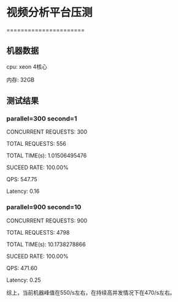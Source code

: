 # 视频分析平台压测
======================
## 机器数据
cpu: xeon 4核心

内存: 32GB

## 测试结果
### parallel=300 second=1
CONCURRENT REQUESTS: 300

TOTAL REQUESTS: 556

TOTAL TIME(s): 1.01506495476

SUCEED RATE: 100.00%

QPS: 547.75

Latency: 0.16
### parallel=900 second=10
CONCURRENT REQUESTS: 900

TOTAL REQUESTS: 4798

TOTAL TIME(s): 10.1738278866

SUCEED RATE: 100.00%

QPS: 471.60

Latency: 0.25

综上，当前机器峰值在550/s左右，在持续高并发情况下在470/s左右。
